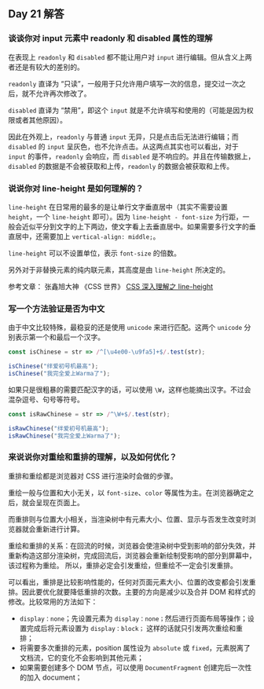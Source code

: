 ## Day 21 解答

### 谈谈你对 input 元素中 readonly 和 disabled 属性的理解

在表现上 `readonly` 和 `disabled` 都不能让用户对 `input` 进行编辑。但从含义上两者还是有较大的差别的。

`readonly` 直译为 “只读”，一般用于只允许用户填写一次的信息，提交过一次之后，就不允许再次修改了。

`disabled` 直译为 “禁用”，即这个 `input` 就是不允许填写和使用的（可能是因为权限或者其他原因）。

因此在外观上，`readonly` 与普通 `input` 无异，只是点击后无法进行编辑；而 `disabled` 的 `input` 呈灰色，也不允许点击。从这两点其实也可以看出，对于 `input` 的事件，`readonly` 会响应，而 `disabled` 是不响应的。并且在传输数据上，`disabled` 的数据是不会被获取和上传，`readonly` 的数据会被获取和上传。

### 说说你对 line-height 是如何理解的？

`line-height` 在日常用的最多的是让单行文字垂直居中（其实不需要设置 `height`，一个 `line-height` 即可）。因为 `line-height - font-size` 为行距，一般会近似平分到文字的上下两边，使文字看上去垂直居中。如果需要多行文字的垂直居中，还需要加上 `vertical-align: middle;`。

`line-height` 可以不设置单位，表示 `font-size` 的倍数。

另外对于非替换元素的纯内联元素，其高度是由 `line-height` 所决定的。

参考文章：
张鑫旭大神 《CSS 世界》
[CSS 深入理解之 line-height](https://juejin.im/post/5bf805fde51d453a68008e32)

### 写一个方法验证是否为中文

由于中文比较特殊，最稳妥的还是使用 `unicode` 来进行匹配。这两个 `unicode` 分别表示第一个和最后一个汉字。

```javascript
const isChinese = str => /^[\u4e00-\u9fa5]+$/.test(str);

isChinese("绊爱初号机最高");
isChinese("我完全爱上Warma了");
```

如果只是很粗暴的需要匹配汉字的话，可以使用 `\W`，这样也能摘出汉字。不过会混杂逗号、句号等符号。

```javascript
const isRawChinese = str => /^\W+$/.test(str);

isRawChinese("绊爱初号机最高");
isRawChinese("我完全爱上Warma了");
```

### 来说说你对重绘和重排的理解，以及如何优化？

重排和重绘都是浏览器对 CSS 进行渲染时会做的步骤。

重绘一般与位置和大小无关，以 `font-size`、`color` 等属性为主。在浏览器确定之后，就会呈现在页面上。

而重排则与位置大小相关，当渲染树中有元素大小、位置、显示与否发生改变时浏览器就会重新进行计算。

重绘和重排的关系：在回流的时候，浏览器会使渲染树中受到影响的部分失效，并重新构造这部分渲染树，完成回流后，浏览器会重新绘制受影响的部分到屏幕中，该过程称为重绘。
所以，重排必定会引发重绘，但重绘不一定会引发重排。

可以看出，重排是比较影响性能的，任何对页面元素大小、位置的改变都会引发重排。因此要优化就要降低重排的次数。主要的方向是减少以及合并 DOM 和样式的修改。比较常用的方法如下：

- `display：none`；先设置元素为 `display：none；`然后进行页面布局等操作；设置完成后将元素设置为 `display：block；` 这样的话就只引发两次重绘和重排；
- 将需要多次重排的元素，position 属性设为 `absolute` 或 `fixed`，元素脱离了文档流，它的变化不会影响到其他元素；
- 如果需要创建多个 DOM 节点，可以使用 `DocumentFragment` 创建完后一次性的加入 document；
